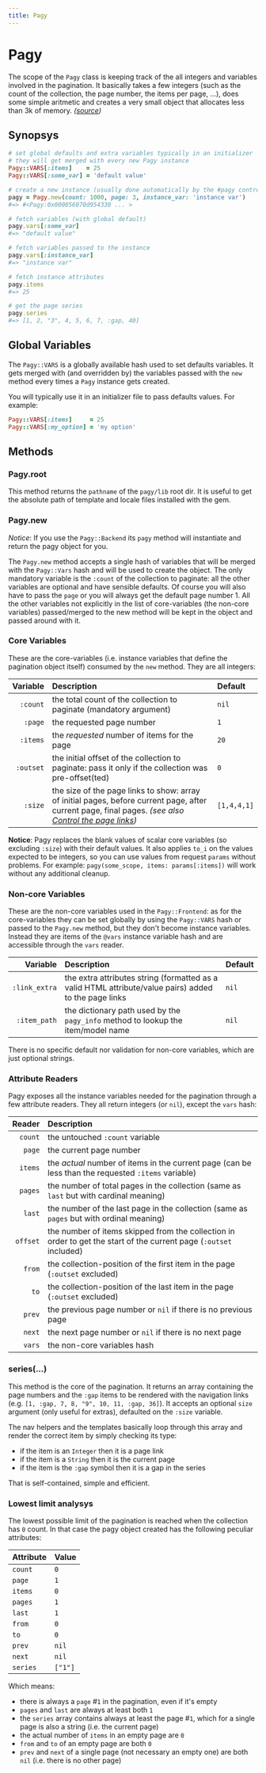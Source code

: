 ```yaml
---
title: Pagy
---
```


# Pagy

The scope of the `Pagy` class is keeping track of the all integers and variables involved in the pagination. It basically takes a few integers (such as the count of the collection, the page number, the items per page, ...), does some simple aritmetic and creates a very small object that allocates less than 3k of memory. _([source](https://github.com/ddnexus/pagy/blob/master/lib/pagy.rb))_

## Synopsys

```ruby
# set global defaults and extra variables typically in an initializer 
# they will get merged with every new Pagy instance 
Pagy::VARS[:items]    = 25
Pagy::VARS[:some_var] = 'default value'

# create a new instance (usually done automatically by the #pagy controller method)
pagy = Pagy.new(count: 1000, page: 3, instance_var: 'instance var')
#=> #<Pagy:0x000056070d954330 ... >

# fetch variables (with global default)
pagy.vars[:some_var]
#=> "default value"       

# fetch variables passed to the instance
pagy.vars[:instance_var]
#=> "instance var"       

# fetch instance attributes
pagy.items
#=> 25 

# get the page series 
pagy.series
#=> [1, 2, "3", 4, 5, 6, 7, :gap, 40] 
```

## Global Variables

The `Pagy::VARS` is a globally available hash used to set defaults variables. It gets merged with (and overridden by) the variables passed with the `new` method every times a `Pagy` instance gets created.

You will typically use it in an initializer file to pass defaults values. For example:

```ruby
Pagy::VARS[:items]     = 25
Pagy::VARS[:my_option] = 'my option'
```

## Methods


### Pagy.root

This method returns the `pathname` of the `pagy/lib` root dir. It is useful to get the absolute path of template and locale files installed with the gem.


### Pagy.new

_Notice_: If you use the `Pagy::Backend` its `pagy` method will instantiate and return the pagy object for you.

The `Pagy.new` method accepts a single hash of variables that will be merged with the `Pagy::Vars` hash and will be used to create the object. The only mandatory variable is the `:count` of the collection to paginate: all the other variables are optional and have sensible defaults. Of course you will also have to pass the `page` or you will always get the default page number 1. All the other variables not explicitly in the list of core-variables (the non-core variables) passed/merged to the new method will be kept in the object and passed around with it.


### Core Variables

These are the core-variables (i.e. instance variables that define the pagination object itself) consumed by the `new` method. They are all integers:

|  Variable | Description                                                                                                                                                                                  | Default     |
|----------:|:---------------------------------------------------------------------------------------------------------------------------------------------------------------------------------------------|:------------|
|  `:count` | the total count of the collection to paginate (mandatory argument)                                                                                                                           | `nil`       |
|   `:page` | the requested page number                                                                                                                                                                    | `1`         |
|  `:items` | the _requested_ number of items for the page                                                                                                                                                 | `20`        |
| `:outset` | the initial offset of the collection to paginate: pass it only if the collection was pre-offset(ted)                                                                                         | `0`         |
|   `:size` | the size of the page links to show: array of initial pages, before current page, after current page, final pages. _(see also       [Control the page links](../how-to.md#control-the-page-links))_ | `[1,4,4,1]` |

__Notice__: Pagy replaces the blank values of scalar core variables (so excluding `:size`) with their default values. It also applies `to_i` on the values expected to be integers, so you can use values from request `params` without problems. For example: `pagy(some_scope, items: params[:items])` will work without any additional cleanup.



### Non-core Variables

These are the non-core variables used in the `Pagy::Frontend`: as for the core-variables they can be set globally by using the `Pagy::VARS` hash or passed to the `Pagy.new` method, but they don't become instance variables. Instead they are items of the `@vars` instance variable hash and are accessible through the `vars` reader.

|      Variable | Description                                                                                           | Default |
|--------------:|:------------------------------------------------------------------------------------------------------|:--------|
| `:link_extra` | the extra attributes string (formatted as a valid HTML attribute/value pairs) added to the page links | `nil`   |
|  `:item_path` | the dictionary path used by the `pagy_info` method to lookup the item/model name                      | `nil`   |

There is no specific default nor validation for non-core variables, which are just optional strings.


### Attribute Readers

Pagy exposes all the instance variables needed for the pagination through a few attribute readers. They all return integers (or `nil`), except the `vars` hash:

|   Reader | Description                                                                                                        |
|---------:|:-------------------------------------------------------------------------------------------------------------------|
|  `count` | the untouched `:count` variable                                                                                    |
|   `page` | the current page number                                                                                            |
|  `items` | the _actual_ number of items in the current page (can be less than the requested `:items` variable)                |
|  `pages` | the number of total pages in the collection (same as `last` but with cardinal meaning)                             |
|   `last` | the number of the last page in the collection (same as `pages` but with ordinal meaning)                           |
| `offset` | the number of items skipped from the collection in order to get the start of the current page (`:outset` included) |
|   `from` | the collection-position of the first item in the page (`:outset` excluded)                                         |
|     `to` | the collection-position of the last item in the page (`:outset` excluded)                                          |
|   `prev` | the previous page number or `nil` if there is no previous page                                                     |
|   `next` | the next page number or `nil` if there is no next page                                                             |
|   `vars` | the non-core variables hash                                                                                        |


### series(...)

This method is the core of the pagination. It returns an array containing the page numbers and the `:gap` items to be rendered with the navigation links (e.g. `[1, :gap, 7, 8, "9", 10, 11, :gap, 36]`). It accepts an optional `size` argument (only useful for extras), defaulted on the `:size` variable.

The nav helpers and the templates basically loop through this array and render the correct item by simply checking its type:

- if the item is an `Integer` then it is a page link
- if the item is a `String` then it is the current page
- if the item is the `:gap` symbol then it is a gap in the series

That is self-contained, simple and efficient.


### Lowest limit analysys

The lowest possible limit of the pagination is reached when the collection has `0` count. In that case the pagy object created has the following peculiar attributes:

| Attribute | Value   |
|:----------|:--------|
| `count`   | `0`     |
| `page`    | `1`     |
| `items`   | `0`     |
| `pages`   | `1`     |
| `last`    | `1`     |
| `from`    | `0`     |
| `to`      | `0`     |
| `prev`    | `nil`   |
| `next`    | `nil`   |
| `series`  | `["1"]` |

Which means:

- there is always a `page` #`1` in the pagination, even if it's empty
- `pages` and `last` are always at least both `1`
- the `series` array contains always at least the page #`1`, which for a single page is also a string (i.e. the current page)
- the actual number of `items` in an empty page are `0`
- `from` and `to` of an empty page are both `0`
- `prev` and `next` of a single page (not necessary an empty one) are both `nil` (i.e. there is no other page)
